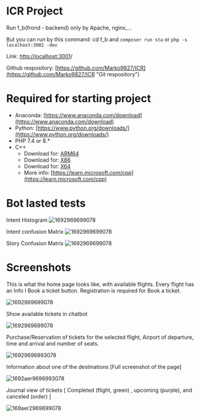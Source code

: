 # ICR Project

Run f_b(frond - backend) only by Apache, nginx,...

But you can run by this command: cd f_b and `composer run sta` or `php -s localhost:3001 -dev`

Link: [http://localhost:3001](http://localhost:3001/f_b/)/

Github respository: [https://github.com/Marko9827/ICR](https://github.com/Marko9827/ICR "Git respository")



# Required for starting project

* Anaconda: [https://www.anaconda.com/download](https://www.anaconda.com/download)
* Python: [https://www.python.org/downloads/](https://www.python.org/downloads/)
* PHP 7.4 or 8.*
* C++
  * Download for: [ARM64](https://aka.ms/vs/17/release/vc_redist.x64.exe)
  * Download for: [X86](https://aka.ms/vs/17/release/vc_redist.x86.exe)
  * Download for: [X64](https://aka.ms/vs/17/release/vc_redist.x64.exe)
  * More info: [https://learn.microsoft.com/cpp](https://learn.microsoft.com/cpp)

# Bot lasted tests

Intent Histogram
![1692969699078](./bot/results/intent_histogram.png)

Intent confusion Matrix
![1692969699078](./bot/results/intent_confusion_matrix.png)

Story Confusion Matrix 
![1692969699078](./bot/results/story_confusion_matrix.png)

# Screenshots

This is what the home page looks like, with available flights. Every flight has an Info I Book a ticket button.
Registration is required for Book a ticket.

![1692969699078](./ICR/ICR_1.png)

Show available tickets in chatbot

![1692969699078](./ICR/ICR_2.png)

Purchase/Reservation of tickets for the selected flight, Airport of departure, time and arrival and number of seats.

![16929696993078](./ICR/ICR_3.png)

Information about one of the destinations [Full screenshot of the page]

![1692aer9696993078](./ICR/ICR_4.png)

Journal view of tickets [ Completed (flight, green) , upcoming (purple), and canceled (order) ]

![169aer2969699078](./ICR/ICR_5.png)
